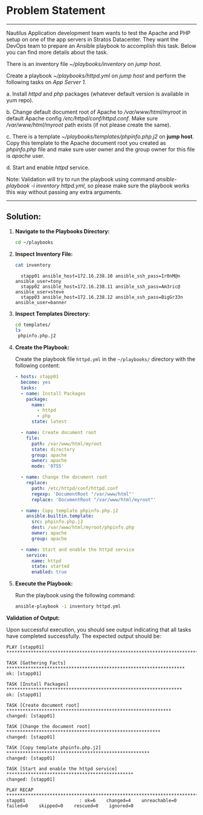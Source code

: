 # Problem Statement

---
Nautilus Application development team wants to test the Apache and PHP setup on one of the app servers in Stratos Datacenter. They want the DevOps team to prepare an Ansible playbook to accomplish this task. Below you can find more details about the task.

There is an inventory file *~/playbooks/inventory* on *jump host*.

Create a playbook ~*/playbooks/httpd.yml* on *jump host* and perform the following tasks on *App Server 1.*

a. Install *httpd* and *php* packages (whatever default version is available in yum repo).

b. Change default document root of Apache to */var/www/html/myroot* in default Apache config */etc/httpd/conf/httpd.conf*. Make sure */var/www/html/myroot* path exists (if not please create the same).

c. There is a template ~*/playbooks/templates/phpinfo.php.j2* on **jump host**. Copy this template to the Apache document root you created as *phpinfo.php* file and make sure user owner and the group owner for this file is *apache* user.

d. Start and enable *httpd* service.

Note: Validation will try to run the playbook using command *ansible-playbook -i inventory httpd.yml*, so please make sure the playbook works this way without passing any extra arguments.

---

## Solution:


1. **Navigate to the Playbooks Directory:**

   ```bash
   cd ~/playbooks
   ```



2. **Inspect Inventory File:**

   ```bash
   cat inventory
   ```

   ```plaintext
     stapp01 ansible_host=172.16.238.10 ansible_ssh_pass=Ir0nM@n ansible_user=tony
     stapp02 ansible_host=172.16.238.11 ansible_ssh_pass=Am3ric@ ansible_user=steve
     stapp03 ansible_host=172.16.238.12 ansible_ssh_pass=BigGr33n ansible_user=banner
   ```

3. **Inspect Templates Directory:**

   ```bash
   cd templates/
   ls
    phpinfo.php.j2
   ```

4. **Create the Playbook:**

   Create the playbook file `httpd.yml` in the `~/playbooks/` directory with the following content:

   ```yaml
   - hosts: stapp01
     become: yes
     tasks:
     - name: Install Packages
       package:
         name:
           - httpd
           - php
         state: latest

     - name: Create document root
       file:
         path: /var/www/html/myroot
         state: directory
         group: apache
         owner: apache
         mode: '0755'

     - name: Change the document root
       replace:
         path: /etc/httpd/conf/httpd.conf
         regexp: 'DocumentRoot "/var/www/html"'
         replace: 'DocumentRoot "/var/www/html/myroot"'

     - name: Copy template phpinfo.php.j2
       ansible.builtin.template:
         src: phpinfo.php.j2
         dest: /var/www/html/myroot/phpinfo.php
         owner: apache
         group: apache

     - name: Start and enable the httpd service
       service:
         name: httpd
         state: started
         enabled: true
   ```

5. **Execute the Playbook:**

   Run the playbook using the following command:

   ```bash
   ansible-playbook -i inventory httpd.yml
   ```

**Validation of Output:**

Upon successful execution, you should see output indicating that all tasks have completed successfully. The expected output should be:

```plaintext
PLAY [stapp01] **************************************************************************

TASK [Gathering Facts] ******************************************************************
ok: [stapp01]

TASK [Install Packages] *****************************************************************
ok: [stapp01]

TASK [Create document root] *************************************************************
changed: [stapp01]

TASK [Change the document root] *********************************************************
changed: [stapp01]

TASK [Copy template phpinfo.php.j2] *****************************************************
changed: [stapp01]

TASK [Start and enable the httpd service] ***********************************************
changed: [stapp01]

PLAY RECAP ******************************************************************************
stapp01                    : ok=6    changed=4    unreachable=0    failed=0    skipped=0    rescued=0    ignored=0
```

